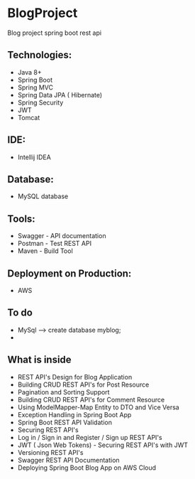 # BlogProject
Blog project spring boot rest api 

## Technologies:
- Java 8+
- Spring Boot
- Spring MVC
- Spring Data JPA ( Hibernate)
- Spring Security
- JWT
- Tomcat

## IDE:
- Intellij IDEA

## Database:

- MySQL database

## Tools:
 
- Swagger - API documentation
- Postman - Test REST API
- Maven - Build Tool

## Deployment on Production:
- AWS

## To do
- MySql  -->  create database myblog;
- 
## What is inside
- REST API's Design for Blog Application
- Building CRUD REST API's for Post Resource
- Pagination and Sorting Support
- Building CRUD REST API's for Comment Resource
- Using ModelMapper-Map Entity to DTO and Vice Versa
- Exception Handling in Spring Boot App
- Spring Boot REST API Validation
- Securing REST API's
- Log in / Sign in and Register / Sign up REST API's
- JWT ( Json Web Tokens) - Securing REST API's with JWT
- Versioning REST API's
- Swagger REST API Documentation
- Deploying Spring Boot Blog App on AWS Cloud
